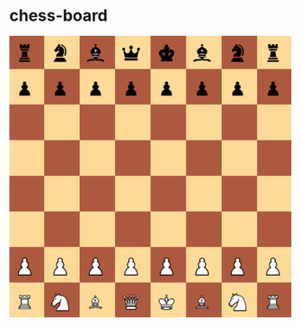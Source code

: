 <h1>chess-board</h1>
<img src="https://github.com/8505barotmaithili/chess-board/blob/main/chess%20board/Screenshot%20.png" height="500px">
